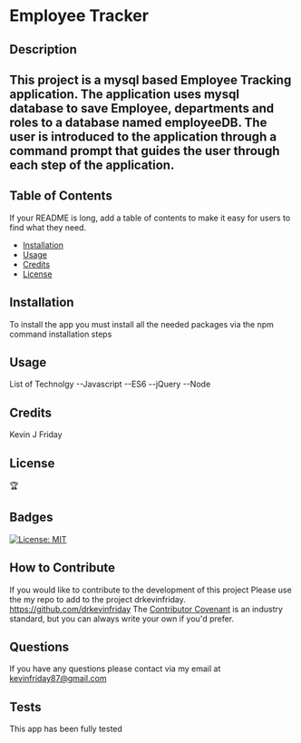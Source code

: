 # Employee Tracker

  ## Description
  
  This project is a mysql based Employee Tracking application.  The  application uses mysql database to save Employee, departments and roles to a database named employeeDB.  The user is introduced to the application through a command prompt that guides the user through each step of the application.
  - 
  
  ## Table of Contents
  
  If your README is long, add a table of contents to make it easy for users to find what they need.
  
  - [Installation](#installation)
  - [Usage](#usage)
  - [Credits](#credits)
  - [License](#license)
  
  ## Installation
  
  To install the app you must install all the needed packages via the npm command installation steps
  
  ## Usage
  List of Technolgy
	--Javascript
	--ES6
	--jQuery
	--Node
	


  
 
  ## Credits
  
  Kevin J Friday
  
  ## License


  
  🏆 
  
  ## Badges

  [![License: MIT](https://img.shields.io/badge/License-MIT-yellow.svg)](https://opensource.org/licenses/MIT)
  

  
  ## How to Contribute
  
  If you would like to contribute to the development of this project Please use the my repo to add to the project drkevinfriday.  https://github.com/drkevinfriday The [Contributor Covenant](https://www.contributor-covenant.org/) is an industry standard, but you can always write your own if you'd prefer.
  

  ## Questions
  If you have any questions please contact via my email at
  kevinfriday87@gmail.com
  ## Tests
  
  This app has been fully tested
  

